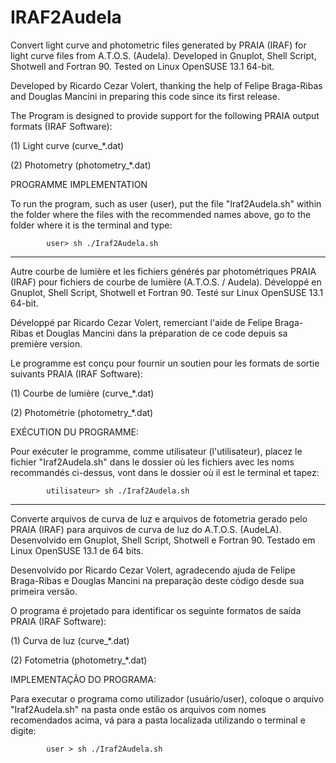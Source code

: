 # IRAF2Audela

Convert light curve and photometric files generated by PRAIA (IRAF) for light curve files from A.T.O.S. (Audela). Developed in Gnuplot, Shell Script, Shotwell and Fortran 90. Tested on Linux OpenSUSE 13.1 64-bit.

Developed by Ricardo Cezar Volert, thanking the help of Felipe Braga-Ribas and Douglas Mancini in preparing this code since its first release.

The Program is designed to provide support for the following PRAIA output formats (IRAF Software):

(1) Light curve (curve_*.dat)

(2) Photometry (photometry_*.dat)

PROGRAMME IMPLEMENTATION

  To run the program, such as user (user), put the file "Iraf2Audela.sh" within the folder where the files with the recommended names above, go to the folder where it is the terminal and type:

            user> sh ./Iraf2Audela.sh

-------------

Autre courbe de lumière et les fichiers générés par photométriques PRAIA (IRAF) pour fichiers de courbe de lumière (A.T.O.S. / Audela). Développé en Gnuplot, Shell Script, Shotwell et Fortran 90. Testé sur Linux OpenSUSE 13.1 64-bit.

Développé par Ricardo Cezar Volert, remerciant l'aide de Felipe Braga-Ribas et Douglas Mancini dans la préparation de ce code depuis sa première version.

Le programme est conçu pour fournir un soutien pour les formats de sortie suivants PRAIA (IRAF Software):

(1) Courbe de lumière (curve_*.dat)

(2) Photométrie (photometry_*.dat)

EXÉCUTION DU PROGRAMME:

  Pour exécuter le programme, comme utilisateur (l'utilisateur), placez le fichier "Iraf2Audela.sh" dans le dossier où les fichiers avec les noms recommandés ci-dessus, vont dans le dossier où il est le terminal et tapez:

            utilisateur> sh ./Iraf2Audela.sh
            
-------------

Converte arquivos de curva de luz e arquivos de fotometria gerado pelo PRAIA (IRAF) para arquivos de curva de luz do A.T.O.S. (AudeLA). Desenvolvido em Gnuplot, Shell Script, Shotwell e Fortran 90. Testado em Linux OpenSUSE 13.1 de 64 bits.

Desenvolvido por Ricardo Cezar Volert, agradecendo ajuda de Felipe Braga-Ribas e Douglas Mancini na preparação deste código desde sua primeira versão.

O programa é projetado para identificar os seguinte formatos de saída PRAIA (IRAF Software):

(1) Curva de luz (curve_*.dat)

(2) Fotometria (photometry_*.dat)

IMPLEMENTAÇÃO DO PROGRAMA:

  Para executar o programa como utilizador (usuário/user), coloque o arquivo "Iraf2Audela.sh" na pasta onde estão os arquivos com nomes recomendados acima, vá para a pasta localizada utilizando o terminal e digite:

            user > sh ./Iraf2Audela.sh

